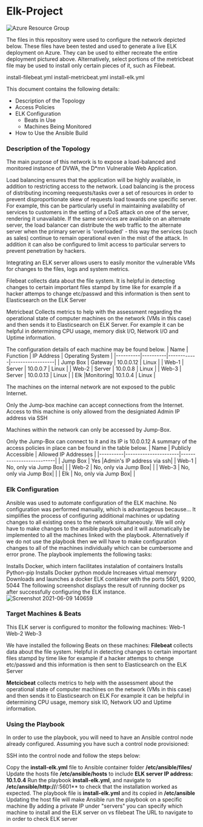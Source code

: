 # Elk-Project

![Azure Resource Group](https://user-images.githubusercontent.com/79492659/119418695-938d7580-bcc6-11eb-9a72-da9794a4d92c.png)

The files in this repository were used to configure the network depicted below.
These files have been tested and used to generate a live ELK deployment on Azure. They can be used to either recreate the entire deployment pictured above. Alternatively, select portions of the metricbeat file may be used to install only certain pieces of it, such as Filebeat.

install-filebeat.yml
install-metricbeat.yml
install-elk.yml

This document contains the following details:
- Description of the Topology
- Access Policies
- ELK Configuration
  - Beats in Use
  - Machines Being Monitored
- How to Use the Ansible Build

### Description of the Topology

The main purpose of this network is to expose a load-balanced and monitored instance of DVWA, the D*mn Vulnerable Web Application.

Load balancing ensures that the application will be highly available, in addition to restricting access to the network.
Load balancing is the process of distributing incoming reequests/tasks over a set of resources in order to prevent disproportionate skew of requests load towards one specific server. For example, this can be particularly useful in maintaining availability of services to customers in the setting of a DoS attack on one of the server, rendering it unavailable. If the same services are available on an alternate server, the load balancer can distribute the web traffic to the alternate server when the primary server is 'overloaded' - this way the services (such as sales) continue to remain operational even in the mist of the attack. In addition it can also be configured to limit access to particular servers to prevent penetration by hackers.

Integrating an ELK server allows users to easily monitor the vulnerable VMs for changes to the files, logs and system metrics.

Filebeat collects data about the file system. It is helpful in detecting changes to certain important files stampd by time like for example if a hacker attemps to change etc/passwd and this information is then sent to Elasticsearch on the ELK Server

Metricbeat Collects metrics to help with the assessment regarding the operational state of computer machines on the network (VMs in this case) and then sends it to Elasticsearch on ELK Server. For example it can be helpful in determining CPU usage, memory disk I/O, Network I/O and Uptime information.

The configuration details of each machine may be found below.
| Name     | Function | IP Address | Operating System |
|----------|----------|------------|------------------|
| Jump Box | Gateway  | 10.0.0.12  | Linux            |
| Web-1    | Server   | 10.0.0.7   | Linux            |
| Web-2    | Server   | 10.0.0.8   | Linux            |
| Web-3    | Server   | 10.0.0.13  | Linux            |
| Elk      |Monitoring| 10.1.0.4   | Linux            |

The machines on the internal network are not exposed to the public Internet.

Only the Jump-box machine can accept connections from the Internet. Access to this machine is only allowed from the designiated Admin IP address via SSH

Machines within the network can only be accessed by Jump-Box.

Only the Jump-Box can connect to it and its IP is 10.0.0.12
A summary of the access policies in place can be found in the table below.
| Name     | Publicly Accessible  | Allowed IP Addresses     |
|----------|----------------------|--------------------------|
| Jump Box | Yes                  |Admin's IP address via ssh|
|  Web-1   | No, only via Jump Box|                          |
|  Web-2   | No, only via Jump Box|                          |
|  Web-3   | No, only via Jump Box|                          |
|  Elk     | No, only via Jump Box|                          |

### Elk Configuration

Ansible was used to automate configuration of the ELK machine. No configuration was performed manually, which is advantageous because...
It simplifies the process of configuring additional machines or updating changes to all existing ones to the network simultaneously. We will only have to make changes to the ansible playbook and it will automatically be implemented to all the machines linked with the playbook. Alternatively if we do not use the playbook then we will have to make configuration changes to all of the machines individually which can be cumbersome and error prone.
The playbook implements the following tasks:

Installs Docker, which intern facilitates instalation of containers
Installs Python-pip
Installs Docker python module
Increases virtual memory
Downloads and launches a docker ELK container with the ports 5601, 9200, 5044
The following screenshot displays the result of running docker ps after successfully configuring the ELK instance.
![Screenshot 2021-06-09 140659](https://user-images.githubusercontent.com/79492659/121406334-04ba6300-c92c-11eb-817e-45e0d7d990af.png)

### Target Machines & Beats
This ELK server is configured to monitor the following machines:
Web-1
Web-2
Web-3

We have installed the following Beats on these machines:
**Filebeat** collects data about the file system. Helpful in detecting changes to certain important files stampd by time like for example if a hacker attemps to chenge etc/passwd and this information is then sent to Elasticsearch on the ELK Server

**Metcicbeat** collects metrics to help with the assessment about the operational state of computer machines on the network (VMs in this case) and then sends it to Elasticsearch on ELK For example it can be helpful in determining CPU usage, memory sisk IO, Network UO and Uptime information.

### Using the Playbook
In order to use the playbook, you will need to have an Ansible control node already configured. Assuming you have such a control node provisioned:

SSH into the control node and follow the steps below:

Copy the **install-elk.yml** file to Ansible container folder **/etc/ansible/files/**
Update the hosts file **/etc/ansible/hosts** to include **ELK server IP address: 10.1.0.4**
Run the playbook **install-elk.yml**, and navigate to **/etc/ansible/http://**<VM IP>/:5601** to check that the installation worked as expected.
The playbook file is **install-elk.yml** and its copied in **/etc/ansible**
Updating the host file will make Ansible run the playbook on a specific machine
By adding a private IP under "servers" you can specify which machine to install and the ELK server on vs filebeat
The URL to navigate to in order to check ELK server
